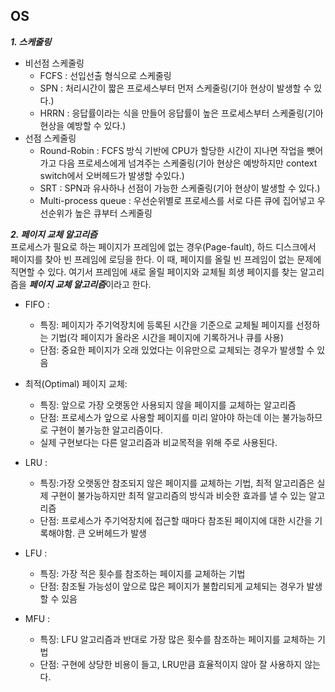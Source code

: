 ## OS
***1. 스케줄링***
 - 비선점 스케줄링
    - FCFS : 선입선출 형식으로 스케줄링
    - SPN : 처리시간이 짧은 프로세스부터 먼저 스케줄링(기아 현상이 발생할 수 있다.)
    - HRRN : 응답률이라는 식을 만들어 응답률이 높은 프로세스부터 스케줄링(기아현상을 예방할 수 있다.)
 - 선점 스케줄링
    - Round-Robin : FCFS 방식 기반에 CPU가 할당한 시간이 지나면 작업을 뺏어가고 다음 프로세스에게 넘겨주는 스케줄링(기아 현상은 예방하지만 context switch에서 오버헤드가 발생할 수있다.)
    - SRT : SPN과 유사하나 선점이 가능한 스케줄링(기아 현상이 발생할 수 있다.)
    - Multi-process queue : 우선순위별로 프로세스를 서로 다른 큐에 집어넣고 우선순위가 높은 큐부터 스케줄링

***2. 페이지 교체 알고리즘***  
프로세스가 필요로 하는 페이지가 프레임에 없는 경우(Page-fault), 하드 디스크에서 페이지를 찾아 빈 프레임에 로딩을 한다. 이 때, 페이지를 올릴 빈 프레임이 없는 문제에 직면할 수 있다. 여기서 프레임에 새로 올릴 페이지와 교체될 희생 페이지를 찾는 알고리즘을 ***페이지 교체 알고리즘***이라고 한다.

- FIFO : 
  - 특징: 페이지가 주기억장치에 등록된 시간을 기준으로 교체될 페이지를 선정하는 기법(각 페이지가 올라온 시간을 페이지에 기록하거나 큐를 사용)  
  - 단점: 중요한 페이지가 오래 있었다는 이유만으로 교체되는 경우가 발생할 수 있음       
        
- 최적(Optimal) 페이지 교체: 
  - 특징: 앞으로 가장 오랫동안 사용되지 않을 페이지를 교체하는 알고리즘
  - 단점: 프로세스가 앞으로 사용할 페이지를 미리 알아야 하는데 이는 불가능하므로 구현이 불가능한 알고리즘이다.
  - 실제 구현보다는 다른 알고리즘과 비교목적을 위해 주로 사용된다.

- LRU : 
  - 특징:가장 오랫동안 참조되지 않은 페이지를 교체하는 기법, 최적 알고리즘은 실제 구현이 불가능하지만 최적 알고리즘의 방식과 비슷한 효과를 낼 수 있는 알고리즘
  - 단점: 프로세스가 주기억장치에 접근할 때마다 참조된 페이지에 대한 시간을 기록해야함. 큰 오버헤드가 발생

- LFU : 
  - 특징: 가장 적은 횟수를 참조하는 페이지를 교체하는 기법
  - 단점: 참조될 가능성이 앞으로 많은 페이지가 불합리되게 교체되는 경우가 발생할 수 있음

- MFU :
  - 특징: LFU 알고리즘과 반대로 가장 많은 횟수를 참조하는 페이지를 교체하는 기법
  - 단점: 구현에 상당한 비용이 들고, LRU만큼 효율적이지 않아 잘 사용하지 않는다.
